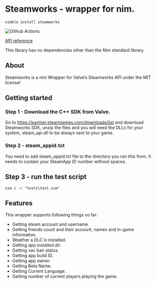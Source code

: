 # Steamworks - wrapper for nim.

`nimble install steamworks`

![Github Actions](https://github.com/treeform/steamworks/workflows/Github%20Actions/badge.svg)

[API reference](https://nimdocs.com/treeform/steamworks)

This library has no dependencies other than the Nim standard library.

## About

Steamworks is a nim Wrapper for Valve’s Steamworks API under the MIT license!

## Getting started

### Step 1 - Download the C++ SDK from Valve.

Go to https://partner.steamgames.com/downloads/list and download Steamworks SDK, unzip the files and you will need the DLLs for your system, steam_api.dll to be always next to your game.

### Step 2 - steam_appid.txt

You need to add steam_appid.txt file to the directory you run this from. It needs to contain your SteamApp ID number without spaces.

## Step 3 - run the test script

`nim c -r "tests\test.nim"`

## Features

This wrapper supports following things so far:

* Getting steam account and username.
* Getting friends count and their account, names and in-game information.
* Weather a DLC is installed.
* Getting app installed dir.
* Getting vac ban status.
* Getting app build ID.
* Getting app owner.
* Getting Beta Name.
* Getting Current Language.
* Getting number of current players playing the game.
